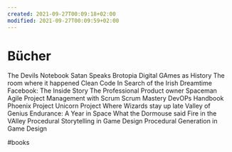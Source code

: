 ```yaml
---
created: 2021-09-27T00:09:18+02:00
modified: 2021-09-27T00:09:59+02:00
---
```


# Bücher

The Devils Notebook
Satan Speaks
Brotopia
Digital GAmes as History
The room where it happened 
Clean Code
In Search of the Irish Dreamtime
Facebook: The Inside Story
The Professional Product owner
Spaceman
Agile Project Management with Scrum
Scrum Mastery
DevOPs Handbook
Phoenix Project
Unicorn Project
Where Wizards stay up late
Valley of Genius
Endurance: A Year in Space
What the Dormouse said
Fire in the VAlley
Procedural Storytelling in Game Design
Procedural Generation in Game Design

#books
